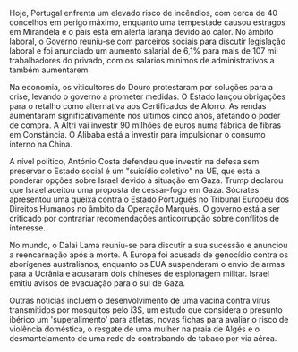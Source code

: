Hoje, Portugal enfrenta um elevado risco de incêndios, com cerca de 40 concelhos em perigo máximo, enquanto uma tempestade causou estragos em Mirandela e o país está em alerta laranja devido ao calor. No âmbito laboral, o Governo reuniu-se com parceiros sociais para discutir legislação laboral e foi anunciado um aumento salarial de 6,1% para mais de 107 mil trabalhadores do privado, com os salários mínimos de administrativos a também aumentarem.

Na economia, os viticultores do Douro protestaram por soluções para a crise, levando o governo a prometer medidas. O Estado lançou obrigações para o retalho como alternativa aos Certificados de Aforro. As rendas aumentaram significativamente nos últimos cinco anos, afetando o poder de compra. A Altri vai investir 90 milhões de euros numa fábrica de fibras em Constância. O Alibaba está a investir para impulsionar o consumo interno na China.

A nível político, António Costa defendeu que investir na defesa sem preservar o Estado social é um "suicídio coletivo" na UE, que está a ponderar opções sobre Israel devido à situação em Gaza. Trump declarou que Israel aceitou uma proposta de cessar-fogo em Gaza. Sócrates apresentou uma queixa contra o Estado Português no Tribunal Europeu dos Direitos Humanos no âmbito da Operação Marquês. O governo está a ser criticado por contrariar recomendações anticorrupção sobre conflitos de interesse.

No mundo, o Dalai Lama reuniu-se para discutir a sua sucessão e anunciou a reencarnação após a morte. A Europa foi acusada de genocídio contra os aborígenes australianos, enquanto os EUA suspenderam o envio de armas para a Ucrânia e acusaram dois chineses de espionagem militar. Israel emitiu avisos de evacuação para o sul de Gaza.

Outras notícias incluem o desenvolvimento de uma vacina contra vírus transmitidos por mosquitos pelo i3S, um estudo que considera o presunto ibérico um 'superalimento' para atletas, novas fichas para avaliar o risco de violência doméstica, o resgate de uma mulher na praia de Algés e o desmantelamento de uma rede de contrabando de tabaco por via aérea.